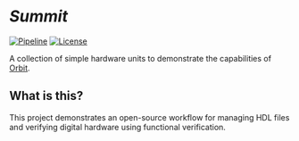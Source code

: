 # _Summit_

[![Pipeline](https://github.com/hyperspace-labs/summit/workflows/pipeline/badge.svg)](https://github.com/hyperspace-labs/summit/actions) [![License](https://img.shields.io/badge/License-MIT-yellow.svg)](https://opensource.org/license/mit) 

A collection of simple hardware units to demonstrate the capabilities of [Orbit](https://github.com/cdotrus/orbit.git).

## What is this?

This project demonstrates an open-source workflow for managing HDL files and verifying digital hardware using functional verification.